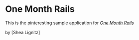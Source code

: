 # One Month Rails

This is the pinteresting sample application for [*One Month Rails*](http://onemonthrails.com)


by [Shea Lignitz]